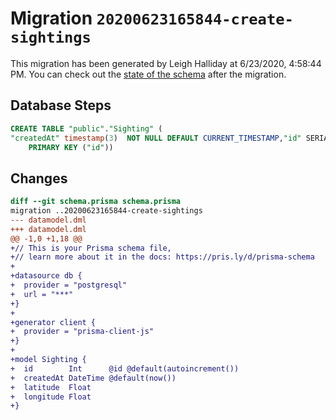 # Migration `20200623165844-create-sightings`

This migration has been generated by Leigh Halliday at 6/23/2020, 4:58:44 PM.
You can check out the [state of the schema](./schema.prisma) after the migration.

## Database Steps

```sql
CREATE TABLE "public"."Sighting" (
"createdAt" timestamp(3)  NOT NULL DEFAULT CURRENT_TIMESTAMP,"id" SERIAL,"latitude" Decimal(65,30)  NOT NULL ,"longitude" Decimal(65,30)  NOT NULL ,
    PRIMARY KEY ("id"))
```

## Changes

```diff
diff --git schema.prisma schema.prisma
migration ..20200623165844-create-sightings
--- datamodel.dml
+++ datamodel.dml
@@ -1,0 +1,18 @@
+// This is your Prisma schema file,
+// learn more about it in the docs: https://pris.ly/d/prisma-schema
+
+datasource db {
+  provider = "postgresql"
+  url = "***"
+}
+
+generator client {
+  provider = "prisma-client-js"
+}
+
+model Sighting {
+  id        Int      @id @default(autoincrement())
+  createdAt DateTime @default(now())
+  latitude  Float
+  longitude Float
+}
```


